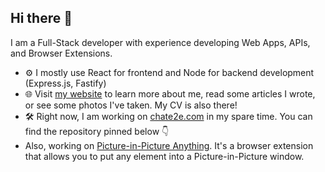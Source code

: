 ## Hi there 👋

I am a Full-Stack developer with experience developing Web Apps, APIs, and Browser Extensions.

  - ⚙️ I mostly use React for frontend and Node for backend development (Express.js, Fastify)
  - 🌐 Visit [my website](https://boryssey.com) to learn more about me, read some articles I wrote, or see some photos I've taken. My CV is also there!
  - 🛠️ Right now, I am working on [chate2e.com](https://chate2e.com) in my spare time. You can find the repository pinned below 👇
  - Also, working on [Picture-in-Picture Anything](https://github.com/boryssey/picture-in-picture-anything). It's a browser extension that allows you to put any element into a Picture-in-Picture window.

